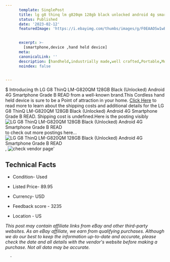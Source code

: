 ```yaml
---
      template: SinglePost
      title: lg g8 thinq lm g820qm 128gb black unlocked android 4g smartphone grade b read
      status: Published
      date: '2023-02-12'
      featuredImage: 'https://i.ebayimg.com/thumbs/images/g/F0EAAOSw1wBj5Ba0/s-l225.jpg'
       

      excerpt: >-
        [smartphone,device ,hand held device]
      meta:
      canonicalLink: ''
      description: [handheld,industrially made,well crafted,Portable,Mobile,Compact,Convenient,Lightweight,Maneuverable,Man-portable,Miniature,Carriable,Hand-held,Light,Holdable,Transportable,Mobile device,Pocket-sized,On-the-go,Wireless,Cordless,Compact size,Convenient size, smartphone,device ,hand held device]
      noindex: false
      

---
```

$
      Introducing th LG G8 ThinQ LM-G820QM 128GB Black (Unlocked) Android 4G Smartphone Grade B READ from a well-known brand.This Cordless hand held device is sure to be a Point of attraction  in your home. [Click Here](https://www.ebay.com/itm/185769411058?hash=item2b40b841f2%3Ag%3AF0EAAOSw1wBj5Ba0&mkevt=1&mkcid=1&mkrid=711-53200-19255-0&campid=%253CePNCampaignId%253E&customid=%253CreferenceId%253E&toolid=10049) to read more to learn about the shipping costs and additional details for the LG G8 ThinQ LM-G820QM 128GB Black (Unlocked) Android 4G Smartphone Grade B READ. Shipping cost is undefined.Here is the posting visibly ![LG G8 ThinQ LM-G820QM 128GB Black (Unlocked) Android 4G Smartphone Grade B READ](https://i.ebayimg.com/thumbs/images/g/F0EAAOSw1wBj5Ba0/s-l225.jpg) to check out more postings here... ![LG G8 ThinQ LM-G820QM 128GB Black (Unlocked) Android 4G Smartphone Grade B READ](https://i.ebayimg.com/images/g/F0EAAOSw1wBj5Ba0/s-l1200.jpg), ![check vendor page](https://origin-galleryplus.ebayimg.com/ws/web/185769411058_2_0_1/225x225.jpg,https://origin-galleryplus.ebayimg.com/ws/web/185769411058_3_0_1/225x225.jpg,https://origin-galleryplus.ebayimg.com/ws/web/185769411058_4_0_1/225x225.jpg,https://origin-galleryplus.ebayimg.com/ws/web/185769411058_5_0_1/225x225.jpg,https://origin-galleryplus.ebayimg.com/ws/web/185769411058_6_0_1/225x225.jpg,https://origin-galleryplus.ebayimg.com/ws/web/185769411058_7_0_1/225x225.jpg,https://origin-galleryplus.ebayimg.com/ws/web/185769411058_8_0_1/225x225.jpg,https://origin-galleryplus.ebayimg.com/ws/web/185769411058_9_0_1/225x225.jpg,https://origin-galleryplus.ebayimg.com/ws/web/185769411058_10_0_1/225x225.jpg)'

      

 ## Technical Facts 



     
      

 - Condition- Used 


      

 - Listed Price- 89.95 


      

 - Currency- USD 


      

 - Feedback score - 3235 


      

 - Location - US 


      
      

 *_This post may contain affiliate links from eBay and other third-party websites. As an eBay affiliate, we earn from qualifying purchases. Although we do our best to keep the information up-to-date and accurate, please check the date and all details with the vendor's website before making a purchase. Not all data may be accurate._*




      -
